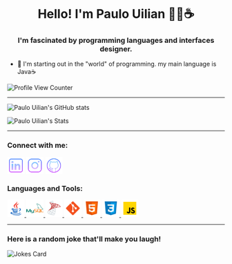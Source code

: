 <h1 align="center">Hello! I'm Paulo Uilian 👨‍💻☕</h1> 

<h3 align="center">I'm fascinated by programming languages and interfaces designer.</h3>

- 📖 I'm starting out in the "world" of programming. my main language is Java☕

![Profile View Counter](https://komarev.com/ghpvc/?username=WillianBL99)
***

![Paulo Uilian's GitHub stats](https://github-readme-stats.vercel.app/api?username=WillianBL99&theme=tokyonight&show_icons=true)

![Paulo Uilian's Stats](https://github-readme-stats.vercel.app/api/top-langs/?username=WillianBL99&theme=tokyonight)

***

<h3 align="left">Connect with me:</h3>
<p align="left">
<a href="https://www.linkedin.com/in/paulo-uilian-1b80b41b3/" target="blank"><img align="center" src="./icons/linkedin.png" alt="paulouilian1b80b41b3" height="40" width="40" /></a>
<a href="https://www.instagram.com/willianlago" target="blank"><img align="center" src="./icons/instagram.png" alt="willianlago" height="40" width="40" /></a>
<a href="https://github.com/WillianBL99" target="blank"><img align="center" src="./icons/github.png" alt="willianlago" height="40" width="40" /></a>
</p>

<h3 align="left">Languages and Tools:</h3>
<p align="left">  
 <a href="https://www.oracle.com/br/java/" target="_blank"> <img src="./icons/java.png" alt="java" width="40" height="40"/> </a>
 <a href="https://www.mysql.com/" target="_blank"> <img src="./icons/mysql.png" alt="mySQL" width="40" height="40"/> </a>
 <a href="https://www.microsoft.com/pt-br/sql-server/" target="_blank"> <img src="./icons/sqlserver.png" alt="sqlServer" width="40" height="40"/> </a>
 <a href="https://git-scm.com/" target="_blank"> <img src="./icons/git.png" alt="git" width="40" height="40"/> </a>
 <a href="https://www.w3.org/html/" target="_blank"> <img src="./icons/html.png" alt="html5" width="40" height="40"/> </a>
 <a href="https://www.w3schools.com/css/" target="_blank"> <img src="./icons/css.png" alt="css3" width="40" height="40"/> </a>
 <a href="https://developer.mozilla.org/en-US/docs/Web/JavaScript" target="_blank"> <img src="./icons/js.png" alt="javascript" width="40" height="40"/> </a>
</p>

***

 ### Here is a random joke that'll make you laugh!
 ![Jokes Card](https://readme-jokes.vercel.app/api?theme=tokyonight)
